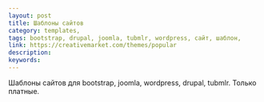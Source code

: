 ```yaml
---
layout: post
title: Шаблоны сайтов
category: templates, 
tags: bootstrap, drupal, joomla, tubmlr, wordpress, сайт, шаблон, 
link: https://creativemarket.com/themes/popular
description: 
keywords: 
---
```


<p>Шаблоны сайтов для bootstrap, joomla, wordpress, drupal, tubmlr. Только платные.</p>
